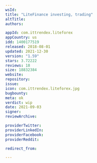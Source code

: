 ```yaml
---
wsId: 
title: "LiteFinance investing, trading"
altTitle: 
authors:

appId: com.ittrendex.liteforex
appCountry: us
idd: 1400177519
released: 2018-08-01
updated: 2021-12-30
version: "1.59"
stars: 3.72222
reviews: 18
size: 18832384
website: 
repository: 
issue: 
icon: com.ittrendex.liteforex.jpg
bugbounty: 
meta: ok
verdict: wip
date: 2021-09-03
signer: 
reviewArchive:

providerTwitter: 
providerLinkedIn: 
providerFacebook: 
providerReddit: 

redirect_from:

---
```


